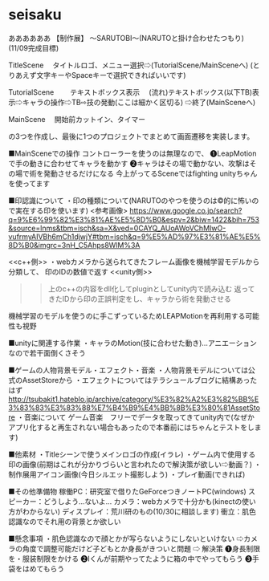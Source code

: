 # seisaku

ああああああ
【制作展】 ～SARUTOBI～(NARUTOと掛け合わせたつもり) (11/09完成目標)

TitleScene
　タイトルロゴ、メニュー選択⇨(TutorialScene/MainSceneへ)
(とりあえず文字キーやSpaceキーで選択できればいいです)
	
TutorialScene　
　テキストボックス表示
　(流れ)テキストボックス(以下TB)表示⇨キャラの操作⇨TB⇨技の発動(ここは細かく区切る)
	⇨終了(MainSceneへ)

MainScene
　開始前カットイン、タイマー

の3つを作成し、最後に1つのプロジェクトでまとめて画面遷移を実装します。


■MainSceneでの操作
コントローラーを使うのは無理なので、
❶LeapMotionで手の動きに合わせてキャラを動かす
❷キャラはその場で動かない、攻撃はその場で術を発動させるだけになる
今上がってるSceneではfighting unityちゃんを使ってます


■印認識について
・印の種類について(NARUTOのやつを使うのは©的に怖いので実在する印を使います)
<参考画像>
https://www.google.co.jp/search?q=9%E6%99%82%E3%81%AE%E5%8D%B0&espv=2&biw=1422&bih=753&source=lnms&tbm=isch&sa=X&ved=0CAYQ_AUoAWoVChMIwO-vufrmyAIVBh6mCh1djwjY#tbm=isch&q=9%E5%AD%97%E3%81%AE%E5%8D%B0&imgrc=3nH_C5Ahps8WlM%3A

<<c++側>>
・webカメラから送られてきたフレーム画像を機械学習モデルから分類して、
印のIDの数値で返す
<<unity側>>
>>上のc++の内容をdll化してpluginとしてunity内で読み込む
返ってきたIDから印の正誤判定をし、キャラから術を発動させる

機械学習のモデルを使うのに手こずっているためLEAPMotionを再利用する可能性も視野

■unityに関連する作業
・キャラのMotion(技に合わせた動き)…アニエーションなので若干面倒くさそう

■ゲームの人物背景モデル・エフェクト・音楽
・人物背景モデルについては公式のAssetStoreから
・エフェクトについてはテラシュールブログに結構あったはず
http://tsubakit1.hateblo.jp/archive/category/%E3%82%A2%E3%82%BB%E3%83%83%E3%83%88%E7%B4%B9%E4%BB%8B%E3%80%81AssetStore
・音楽について
ゲーム音楽　フリーでデータを取ってきてunity内で(なぜかアプリ化すると再生されない場合もあったので本番前にはちゃんとテストをします)

■他素材
・Titleシーンで使うメインロゴの作成(イラレ)
・ゲーム内で使用する印の画像(前期はこれが分かりづらいと言われたので解決策が欲しい⇨動画？)
・制作展用アイコン画像(今日シルエット撮影しよう)
・プレイ動画(できれば)


■その他準備物
稼働PC：研究室で借りたGeForceつきノートPC(windows)
スピーカー：どうしよう…ないよ…
カメラ：webカメラで十分かも(kinectの使い方がわからない)
ディスプレイ：荒川研のもの(10/30に相談します)
衝立：肌色認識なのでそれ用の背景とか欲しい

■懸念事項
・肌色認識なので顔とかが写らないようにしないといけない
⇨カメラの角度で調整可能だけど子どもとか身長がきついと問題
⇨
解決策
❶身長制限を・服装制限をかける
❷Iくんが前期やってたように箱の中でやってもらう
❸手袋をはめてもらう

